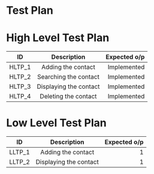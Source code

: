 # Test Plan

# High Level Test Plan
| ID   |      Description     |  Expected o/p |
|----------|:-------------:|------:|
| HLTP_1 |  Adding the contact | Implemented  |
| HLTP_2 |  Searching the contact  | Implemented  |
| HLTP_3 |  Displaying the contact  | Implemented  |
| HLTP_4 |  Deleting the contact | Implemented  |

# Low Level Test Plan
| ID   |      Description     |  Expected o/p |
|----------|:-------------:|------:|
| LLTP_1 |  Adding the contact | 1  |
| LLTP_2 |  Displaying the contact  | 1  |

